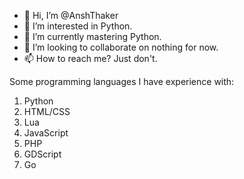- 👋 Hi, I’m @AnshThaker
- 👀 I’m interested in Python.
- 🌱 I’m currently mastering Python.
- 🤝 I’m looking to collaborate on nothing for now.
- 📫 How to reach me? Just don't.

Some programming languages I have experience with:
1. Python
2. HTML/CSS
3. Lua
4. JavaScript
5. PHP
6. GDScript
7. Go

<!---
AnshThaker/AnshThaker is a ✨ special ✨ repository because its `README.md` (this file) appears on your GitHub profile.
You can click the Preview link to take a look at your changes.
--->
